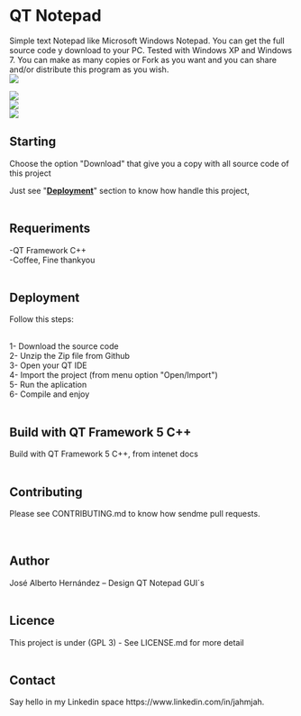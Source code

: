 <h1>QT Notepad</h1>

Simple text Notepad like Microsoft Windows Notepad. You can get the full source 
code y download to your PC. Tested with Windows XP and Windows 7. You can make 
as many copies or Fork as you want and you can share and/or distribute this 
program as you wish.<br>
<img src="https://github.com/jahmjah/QT-Notepad/blob/main/1-0001.jpg">
<br>

<img src="https://github.com/jahmjah/QT-Notepad/blob/main/1-0002.jpg">
<br>

<img src="https://github.com/jahmjah/QT-Notepad/blob/main/1-0003.jpg">
<br>

<img src="https://github.com/jahmjah/QT-Notepad/blob/main/1-0004.jpg">
<br>


<h2>Starting</h2>
Choose the option &quot;Download&quot; that give you a copy with all source code of this 
project 
<p>Just see &quot;<b><a href="#Deployment">Deployment</a></b>&quot; section to know how 
handle this project,<br>
<br>
<h2>Requeriments</h2>
-QT Framework C++<br>
-Coffee, Fine thankyou<br>
<br>
<h2><a name="Deployment">Deployment</a></h2>
Follow this steps:<p>
<br>
1- Download the source code<br>
2- Unzip the Zip file from Github<br>
3- Open your QT IDE<br>
4- Import the project (from menu option &quot;Open/Import&quot;)<br>
5- Run the aplication<br>
6- Compile and enjoy<br>
<br>

<h2>Build with QT Framework 5 C++</h2>

Build with QT Framework 5  C++, from intenet docs<br>
<br>
<h2>Contributing</h2>
Please see CONTRIBUTING.md to know how sendme pull requests.<br>
<br>
<br>
<h2>Author</h2>
José Alberto Hernández – Design QT Notepad GUI´s<br>
<br>
<h2>Licence</h2>
This project is under (GPL 3) - See LICENSE.md for more detail<br>
<br>
<h2>Contact </h2>
Say hello in my Linkedin space https://www.linkedin.com/in/jahmjah.<br>
&nbsp;</p>
</p>
